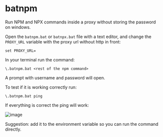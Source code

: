 # batnpm
Run NPM and NPX commands inside a proxy without storing the password on windows.

Open the `batnpm.bat` or `batnpx.bat` file with a text editor, and change the `PROXY_URL` variable with the proxy url without http in front:
```
set PROXY_URL=
```

In your terminal run the command:
```
\.batnpm.bat <rest of the npm command>
```

A prompt with username and password will open.

To test if it is working correctly run:
```
\.batnpm.bat ping
```


If everything is correct the ping will work:

![image](https://user-images.githubusercontent.com/65685842/229909978-71781f1f-6a0c-41b8-8a62-e3108c307ba0.png)

Suggestion: add it to the environment variable so you can run the command directly.
